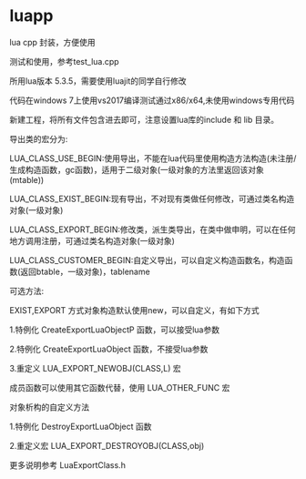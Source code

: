 # luapp
lua cpp 封装，方便使用

测试和使用，参考test_lua.cpp

所用lua版本 5.3.5，需要使用luajit的同学自行修改

代码在windows 7上使用vs2017编译测试通过x86/x64,未使用windows专用代码

新建工程，将所有文件包含进去即可，注意设置lua库的include 和 lib 目录。


导出类的宏分为:

LUA_CLASS_USE_BEGIN:使用导出，不能在lua代码里使用构造方法构造(未注册/生成构造函数，gc函数)，适用于二级对象(一级对象的方法里返回该对象(mtable))

LUA_CLASS_EXIST_BEGIN:现有导出，不对现有类做任何修改，可通过类名构造对象(一级对象)

LUA_CLASS_EXPORT_BEGIN:修改类，派生类导出，在类中做申明，可以在任何地方调用注册，可通过类名构造对象(一级对象)

LUA_CLASS_CUSTOMER_BEGIN:自定义导出，可以自定义构造函数名，构造函数(返回btable，一级对象)，tablename


可选方法:

EXIST,EXPORT 方式对象构造默认使用new，可以自定义，有如下方式

1.特例化 CreateExportLuaObjectP 函数，可以接受lua参数

2.特例化 CreateExportLuaObject 函数，不接受lua参数

3.重定义 LUA_EXPORT_NEWOBJ(CLASS,L) 宏

成员函数可以使用其它函数代替，使用 LUA_OTHER_FUNC 宏


对象析构的自定义方法

1.特例化 DestroyExportLuaObject 函数

2.重定义宏 LUA_EXPORT_DESTROYOBJ(CLASS,obj)

更多说明参考 LuaExportClass.h